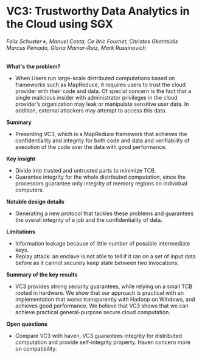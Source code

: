 # VC3: Trustworthy Data Analytics in the Cloud using SGX
###### Felix Schuster∗, Manuel Costa, Ce ́dric Fournet, Christos Gkantsidis Marcus Peinado, Gloria Mainar-Ruiz, Mark Russinovich

**What's the problem?**
* When Users run large-scale distributed computations based on frameworks such as MapReduce, it requires users to trust the cloud provider with their code and data. Of special concern is the fact that a single malicious insider with administrator privileges in the cloud provider’s organization may leak or manipulate sensitive user data. In addition, external attackers may attempt to access this data.

**Summary**
* Presenting VC3, which is a MapReduce framework that achieves the confidentiality and integrity for both code and data and verifiability of execution of the code over the data with good performance.

**Key insight**
* Divide into trusted and untrusted parts to minimize TCB.
* Guarantee integrity for the whole distributed computation, since the processors guarantee only integrity of memory regions on individual computers.

**Notable design details**
* Generating a new protocol that tackles these problems and guarantees the overall integrity of a job and the confidentiality of data.

**Limitations**
* Information leakage because of little number of possible intermediate keys.
* Replay attack: an enclave is not able to tell if it ran on a set of input data before as it cannot securely keep state between two invocations.

**Summary of the key results**
* VC3 provides strong security guarantees, while relying on a small TCB rooted in hardware. We show that our approach is practical with an implementation that works transparently with Hadoop on Windows, and achieves good performance. We believe that VC3 shows that we can achieve practical general-purpose secure cloud computation.

**Open questions**
* Compare VC3 with haven, VC3 guarantees integrity for distributed computation and provide self-integrity property. Haven concern more on compatibility.
